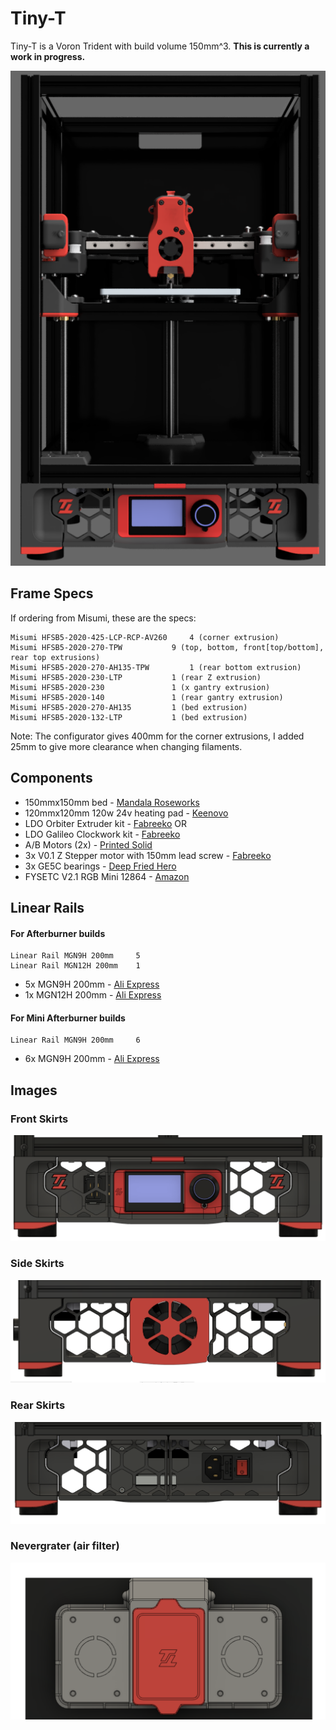 # Tiny-T

Tiny-T is a Voron Trident with build volume 150mm^3. **This is currently a work in progress.**

<p align="center">
  <img src="images/image1.png">
</p>


## Frame Specs

If ordering from Misumi, these are the specs:

```
Misumi HFSB5-2020-425-LCP-RCP-AV260		4 (corner extrusion)
Misumi HFSB5-2020-270-TPW 			9 (top, bottom, front[top/bottom], rear top extrusions)
Misumi HFSB5-2020-270-AH135-TPW 		1 (rear bottom extrusion)
Misumi HFSB5-2020-230-LTP			1 (rear Z extrusion)
Misumi HFSB5-2020-230				1 (x gantry extrusion)
Misumi HFSB5-2020-140				1 (rear gantry extrusion)
Misumi HFSB5-2020-270-AH135			1 (bed extrusion)
Misumi HFSB5-2020-132-LTP			1 (bed extrusion)
```

Note: The configurator gives 400mm for the corner extrusions, I added 25mm to give more clearance when changing filaments.

## Components

- 150mmx150mm bed - [Mandala Roseworks](https://www.mandalaroseworks.com/shop/tiny-t)
- 120mmx120mm 120w 24v heating pad - [Keenovo](https://keenovo.store/collections/standard-keenovo-silicone-heaters/products/keenovo-square-silicone-heater-3d-printer-build-plate-heatbed-heating-pad?variant=38120586870970)
- LDO Orbiter Extruder kit - [Fabreeko](https://www.fabreeko.com/products/ldo-orbiter-extruder-1-75mm?_pos=1&_sid=68aa9064c&_ss=r) OR 
- LDO Galileo Clockwork kit - [Fabreeko](https://www.fabreeko.com/products/ldo-galileo-clockwork-kit?_pos=1&_sid=3b0226477&_ss=r)
- A/B Motors (2x) - [Printed Solid](https://www.printedsolid.com/products/ldo-nema-17-motor-high-temp-180c-ldo-42sth40-2004mah)
- 3x V0.1 Z Stepper motor with 150mm lead screw - [Fabreeko](https://www.fabreeko.com/products/ldo-42sth25-1004cl200evrn-v0-1-z-motor?_pos=9&_sid=546ac732a&_ss=r)
- 3x GE5C bearings - [Deep Fried Hero](https://deepfriedhero.in/products/ge5c-spherical-bushing-plain-bearing?_pos=2&_psq=ge&_ss=e&_v=1.0)
- FYSETC V2.1 RGB Mini 12864 - [Amazon](https://www.amazon.com/gp/product/B08R9ZH7S2/ref=ppx_yo_dt_b_search_asin_title?ie=UTF8&psc=1)

## Linear Rails

#### For Afterburner builds

```
Linear Rail MGN9H 200mm		5
Linear Rail MGN12H 200mm	1
```

- 5x MGN9H 200mm - [Ali Express](https://www.aliexpress.com/item/32773296501.html?spm=a2g0s.9042311.0.0.6ea64c4dDtOd7b)
- 1x MGN12H 200mm - [Ali Express](https://www.aliexpress.com/item/32829826159.html?spm=a2g0s.9042311.0.0.6ea64c4dDtOd7b)


#### For Mini Afterburner builds

```
Linear Rail MGN9H 200mm		6
```

- 6x MGN9H 200mm - [Ali Express](https://www.aliexpress.com/item/32773296501.html?spm=a2g0s.9042311.0.0.6ea64c4dDtOd7b)



## Images

### Front Skirts

![image2](./images/image2.png)

### Side Skirts

![image3](./images/image3.png)

### Rear Skirts

![image4](./images/image4.png)

### Nevergrater (air filter)

![image5](./images/image5.png)